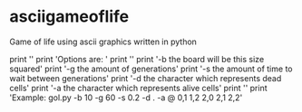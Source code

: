 asciigameoflife
===============

Game of life using ascii graphics written in python

print ''
print 'Options are: '
print ''
print '-b the board will be this size squared'
print '-g the amount of generations'
print '-s the amount of time to wait between generations'
print '-d the character which represents dead cells'
print '-a the character which represents alive cells'
print ''
print 'Example: gol.py -b 10 -g 60 -s 0.2 -d . -a @ 0,1 1,2 2,0 2,1 2,2'
